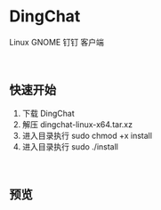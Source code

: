# DingChat
Linux GNOME 钉钉 客户端

<br>

## 快速开始
1. 下载 DingChat
2. 解压 dingchat-linux-x64.tar.xz
3. 进入目录执行 sudo chmod +x install
4. 进入目录执行 sudo ./install

<br>

## 预览
